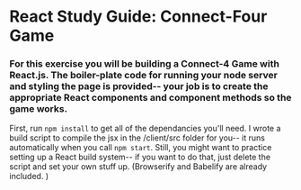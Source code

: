 # React Study Guide: Connect-Four Game

### For this exercise you will be building a Connect-4 Game with React.js. The boiler-plate code for running your node server and styling the page is provided-- your job is to create the appropriate React components and component methods so the game works.

First, run `npm install` to get all of the dependancies you'll need. I wrote a build script to compile the jsx in the /client/src folder for you-- it runs automatically when you call `npm start`. Still, you might want to practice setting up a React build system-- if you want to do that, just delete the script and set your own stuff up. (Browserify and Babelify are already included. )
